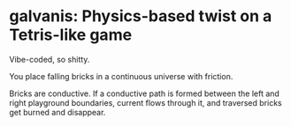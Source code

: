 # galvanis: Physics-based twist on a Tetris-like game

Vibe-coded, so shitty.

You place falling bricks in a continuous universe with friction. 

Bricks are conductive. If a conductive path is formed between the left and right playground
boundaries,  current flows through it, and traversed bricks get burned and disappear.
 
